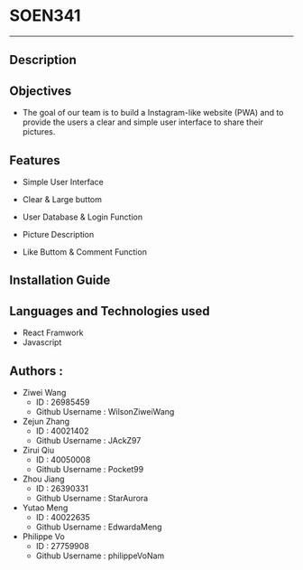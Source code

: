 # SOEN341
---

## Description


## Objectives
- The goal of our team is to build a Instagram-like website (PWA) and to provide the users a clear and simple user interface to share their pictures.

## Features
- Simple User Interface

- Clear & Large buttom

- User Database & Login Function

- Picture Description

- Like Buttom & Comment Function

## Installation Guide

## Languages and Technologies used
- React Framwork
- Javascript
## Authors :
- Ziwei Wang 
  - ID : 26985459 
  - Github Username : WilsonZiweiWang
- Zejun Zhang 
  - ID : 40021402 
  - Github Username : JAckZ97
- Zirui Qiu 
  - ID : 40050008 
  - Github Username : Pocket99
- Zhou Jiang 
  - ID : 26390331 
  - Github Username : StarAurora
- Yutao Meng 
  - ID : 40022635 
  - Github Username : EdwardaMeng 
- Philippe Vo 
  - ID : 27759908 
  - Github Username : philippeVoNam